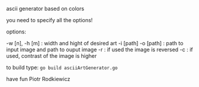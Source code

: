 ascii generator based on colors

you need to specify all the options!

options:

-w [n], -h [m] : width and hight of desired art
-i [path] -o [path] : path to input image and path to ouput image
-r : if used the image is reversed
-c : if used, contrast of the image is higher

to build type: ```go build asciiArtGenerator.go```

have fun
Piotr Rodkiewicz

